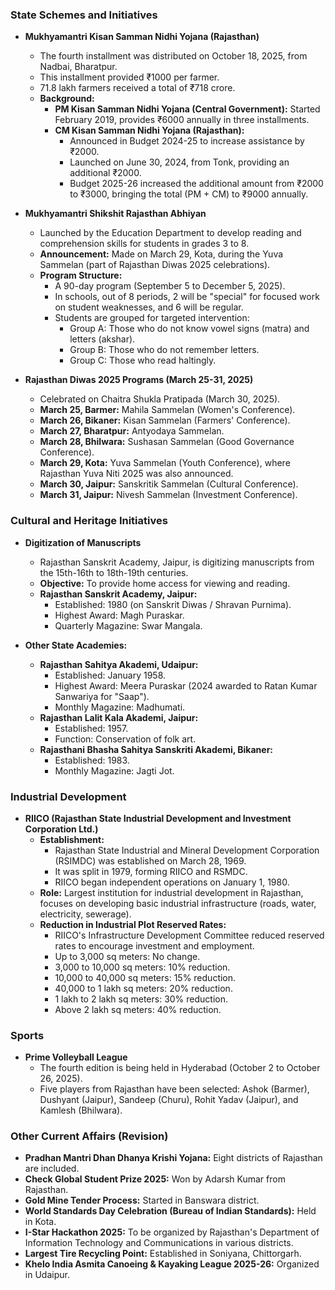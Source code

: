### State Schemes and Initiatives

*   **Mukhyamantri Kisan Samman Nidhi Yojana (Rajasthan)**
    *   The fourth installment was distributed on October 18, 2025, from Nadbai, Bharatpur.
    *   This installment provided ₹1000 per farmer.
    *   71.8 lakh farmers received a total of ₹718 crore.
    *   **Background:**
        *   **PM Kisan Samman Nidhi Yojana (Central Government):** Started February 2019, provides ₹6000 annually in three installments.
        *   **CM Kisan Samman Nidhi Yojana (Rajasthan):**
            *   Announced in Budget 2024-25 to increase assistance by ₹2000.
            *   Launched on June 30, 2024, from Tonk, providing an additional ₹2000.
            *   Budget 2025-26 increased the additional amount from ₹2000 to ₹3000, bringing the total (PM + CM) to ₹9000 annually.

*   **Mukhyamantri Shikshit Rajasthan Abhiyan**
    *   Launched by the Education Department to develop reading and comprehension skills for students in grades 3 to 8.
    *   **Announcement:** Made on March 29, Kota, during the Yuva Sammelan (part of Rajasthan Diwas 2025 celebrations).
    *   **Program Structure:**
        *   A 90-day program (September 5 to December 5, 2025).
        *   In schools, out of 8 periods, 2 will be "special" for focused work on student weaknesses, and 6 will be regular.
        *   Students are grouped for targeted intervention:
            *   Group A: Those who do not know vowel signs (matra) and letters (akshar).
            *   Group B: Those who do not remember letters.
            *   Group C: Those who read haltingly.

*   **Rajasthan Diwas 2025 Programs (March 25-31, 2025)**
    *   Celebrated on Chaitra Shukla Pratipada (March 30, 2025).
    *   **March 25, Barmer:** Mahila Sammelan (Women's Conference).
    *   **March 26, Bikaner:** Kisan Sammelan (Farmers' Conference).
    *   **March 27, Bharatpur:** Antyodaya Sammelan.
    *   **March 28, Bhilwara:** Sushasan Sammelan (Good Governance Conference).
    *   **March 29, Kota:** Yuva Sammelan (Youth Conference), where Rajasthan Yuva Niti 2025 was also announced.
    *   **March 30, Jaipur:** Sanskritik Sammelan (Cultural Conference).
    *   **March 31, Jaipur:** Nivesh Sammelan (Investment Conference).

### Cultural and Heritage Initiatives

*   **Digitization of Manuscripts**
    *   Rajasthan Sanskrit Academy, Jaipur, is digitizing manuscripts from the 15th-16th to 18th-19th centuries.
    *   **Objective:** To provide home access for viewing and reading.
    *   **Rajasthan Sanskrit Academy, Jaipur:**
        *   Established: 1980 (on Sanskrit Diwas / Shravan Purnima).
        *   Highest Award: Magh Puraskar.
        *   Quarterly Magazine: Swar Mangala.

*   **Other State Academies:**
    *   **Rajasthan Sahitya Akademi, Udaipur:**
        *   Established: January 1958.
        *   Highest Award: Meera Puraskar (2024 awarded to Ratan Kumar Sanwariya for "Saap").
        *   Monthly Magazine: Madhumati.
    *   **Rajasthan Lalit Kala Akademi, Jaipur:**
        *   Established: 1957.
        *   Function: Conservation of folk art.
    *   **Rajasthani Bhasha Sahitya Sanskriti Akademi, Bikaner:**
        *   Established: 1983.
        *   Monthly Magazine: Jagti Jot.

### Industrial Development

*   **RIICO (Rajasthan State Industrial Development and Investment Corporation Ltd.)**
    *   **Establishment:**
        *   Rajasthan State Industrial and Mineral Development Corporation (RSIMDC) was established on March 28, 1969.
        *   It was split in 1979, forming RIICO and RSMDC.
        *   RIICO began independent operations on January 1, 1980.
    *   **Role:** Largest institution for industrial development in Rajasthan, focuses on developing basic industrial infrastructure (roads, water, electricity, sewerage).
    *   **Reduction in Industrial Plot Reserved Rates:**
        *   RIICO's Infrastructure Development Committee reduced reserved rates to encourage investment and employment.
        *   Up to 3,000 sq meters: No change.
        *   3,000 to 10,000 sq meters: 10% reduction.
        *   10,000 to 40,000 sq meters: 15% reduction.
        *   40,000 to 1 lakh sq meters: 20% reduction.
        *   1 lakh to 2 lakh sq meters: 30% reduction.
        *   Above 2 lakh sq meters: 40% reduction.

### Sports

*   **Prime Volleyball League**
    *   The fourth edition is being held in Hyderabad (October 2 to October 26, 2025).
    *   Five players from Rajasthan have been selected: Ashok (Barmer), Dushyant (Jaipur), Sandeep (Churu), Rohit Yadav (Jaipur), and Kamlesh (Bhilwara).

### Other Current Affairs (Revision)

*   **Pradhan Mantri Dhan Dhanya Krishi Yojana:** Eight districts of Rajasthan are included.
*   **Check Global Student Prize 2025:** Won by Adarsh Kumar from Rajasthan.
*   **Gold Mine Tender Process:** Started in Banswara district.
*   **World Standards Day Celebration (Bureau of Indian Standards):** Held in Kota.
*   **I-Star Hackathon 2025:** To be organized by Rajasthan's Department of Information Technology and Communications in various districts.
*   **Largest Tire Recycling Point:** Established in Soniyana, Chittorgarh.
*   **Khelo India Asmita Canoeing & Kayaking League 2025-26:** Organized in Udaipur.